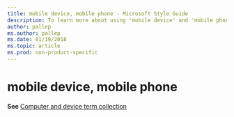 ```yaml
---
title: mobile device, mobile phone - Microsoft Style Guide
description: To learn more about using 'mobile device' and 'mobile phone' in Microsoft documents, see 'Computer and device term collection.'
author: pallep
ms.author: pallep
ms.date: 01/19/2018
ms.topic: article
ms.prod: non-product-specific
---
```


# mobile device, mobile phone

**See** [Computer and device term collection](~/a-z-word-list-term-collections/term-collections/computer-device-terms.md)
